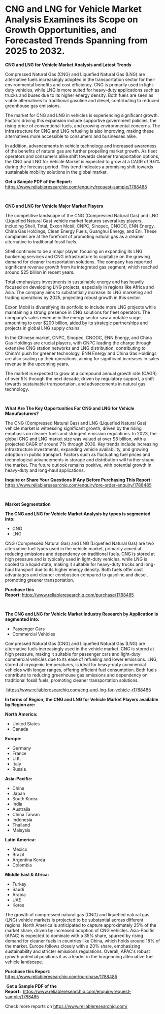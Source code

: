 <p><h1>CNG and LNG for Vehicle Market Analysis Examines its Scope on Growth Opportunities, and Forecasted Trends Spanning from 2025 to 2032.</h1></p><p><strong>CNG and LNG for Vehicle Market Analysis and Latest Trends</strong></p>
<p><p>Compressed Natural Gas (CNG) and Liquefied Natural Gas (LNG) are alternative fuels increasingly adopted in the transportation sector for their environmental benefits and cost efficiency. CNG is primarily used in light-duty vehicles, while LNG is more suited for heavy-duty applications such as trucks and buses due to its higher energy density. Both fuels are seen as viable alternatives to traditional gasoline and diesel, contributing to reduced greenhouse gas emissions.</p><p>The market for CNG and LNG in vehicles is experiencing significant growth. Factors driving this expansion include supportive government policies, the rising price of conventional fuels, and growing environmental concerns. The infrastructure for CNG and LNG refueling is also improving, making these alternatives more accessible to consumers and businesses alike.</p><p>In addition, advancements in vehicle technology and increased awareness of the benefits of natural gas are further propelling market growth. As fleet operators and consumers alike shift towards cleaner transportation options, the CNG and LNG for Vehicle Market is expected to grow at a CAGR of 9.6% during the forecast period. This trend indicates a promising shift towards sustainable mobility solutions in the global market.</p></p>
<p><strong>Get a Sample PDF of the Report:&nbsp;</strong> <a href="https://www.reliableresearchiq.com/enquiry/request-sample/1788485?utm_campaign=2927&utm_medium=2&utm_source=Github&utm_content=ia&utm_term=03042025&utm_id=cng-and-lng-for-vehicle">https://www.reliableresearchiq.com/enquiry/request-sample/1788485</a></p>
<p>&nbsp;</p>
<p><strong>CNG and LNG for Vehicle Major Market Players</strong></p>
<p><p>The competitive landscape of the CNG (Compressed Natural Gas) and LNG (Liquefied Natural Gas) vehicle market features several key players, including Shell, Total, Exxon Mobil, CNPC, Sinopec, CNOOC, ENN Energy, China Gas Holdings, Clean Energy Fuels, Guanghui Energy, and Eni. These companies are at the forefront of promoting natural gas as a cleaner alternative to traditional fossil fuels.</p><p>Shell continues to be a major player, focusing on expanding its LNG bunkering services and CNG infrastructure to capitalize on the growing demand for cleaner transportation solutions. The company has reported significant revenue growth from its integrated gas segment, which reached around $25 billion in recent years.</p><p>Total emphasizes investments in sustainable energy and has heavily focused on developing LNG projects, especially in regions like Africa and Asia. The company aims to substantially increase its LNG marketing and trading operations by 2025, projecting robust growth in this sector.</p><p>Exxon Mobil is diversifying its portfolio to include more LNG projects while maintaining a strong presence in CNG solutions for fleet operators. The company’s sales revenue in the energy sector saw a notable surge, amounting to over $200 billion, aided by its strategic partnerships and projects in global LNG supply chains.</p><p>In the Chinese market, CNPC, Sinopec, CNOOC, ENN Energy, and China Gas Holdings are crucial players, with CNPC leading the charge through extensive CNG station networks and LNG distribution, contributing to China's push for greener technology. ENN Energy and China Gas Holdings are also scaling up their operations, aiming for significant increases in sales revenue in the upcoming years.</p><p>The market is expected to grow at a compound annual growth rate (CAGR) of over 5% through the next decade, driven by regulatory support, a shift towards sustainable transportation, and advancements in natural gas technology.</p></p>
<p>&nbsp;</p>
<p><strong>What Are The Key Opportunities For CNG and LNG for Vehicle Manufacturers?</strong></p>
<p><p>The CNG (Compressed Natural Gas) and LNG (Liquefied Natural Gas) vehicle market is witnessing significant growth, driven by the rising emphasis on cleaner fuels and stringent emission regulations. In 2023, the global CNG and LNG market size was valued at over $8 billion, with a projected CAGR of around 7% through 2030. Key trends include increasing infrastructure investments, expanding vehicle availability, and growing adoption in public transport. Factors such as fluctuating fuel prices and technological advancements in storage and distribution will further shape the market. The future outlook remains positive, with potential growth in heavy-duty and long-haul applications.</p></p>
<p><strong>Inquire or Share Your Questions If Any Before Purchasing This Report:</strong> <a href="https://www.reliableresearchiq.com/enquiry/pre-order-enquiry/1788485?utm_campaign=2927&utm_medium=2&utm_source=Github&utm_content=ia&utm_term=03042025&utm_id=cng-and-lng-for-vehicle">https://www.reliableresearchiq.com/enquiry/pre-order-enquiry/1788485</a></p>
<p>&nbsp;</p>
<p><strong>Market Segmentation</strong></p>
<p><strong>The CNG and LNG for Vehicle Market Analysis by types is segmented into:</strong></p>
<p><ul><li>CNG</li><li>LNG</li></ul></p>
<p><p>CNG (Compressed Natural Gas) and LNG (Liquefied Natural Gas) are two alternative fuel types used in the vehicle market, primarily aimed at reducing emissions and dependency on traditional fuels. CNG is stored at high pressure and is typically used in light-duty vehicles, while LNG is cooled to a liquid state, making it suitable for heavy-duty trucks and long-haul transport due to its higher energy density. Both fuels offer cost advantages and cleaner combustion compared to gasoline and diesel, promoting greener transportation.</p></p>
<p><strong>Purchase this Report:&nbsp;</strong><a href="https://www.reliableresearchiq.com/purchase/1788485?utm_campaign=2927&utm_medium=2&utm_source=Github&utm_content=ia&utm_term=03042025&utm_id=cng-and-lng-for-vehicle">https://www.reliableresearchiq.com/purchase/1788485</a></p>
<p>&nbsp;</p>
<p><strong>The CNG and LNG for Vehicle Market Industry Research by Application is segmented into:</strong></p>
<p><ul><li>Passenger Cars</li><li>Commercial Vehicles</li></ul></p>
<p><p>Compressed Natural Gas (CNG) and Liquefied Natural Gas (LNG) are alternative fuels increasingly used in the vehicle market. CNG is stored at high pressure, making it suitable for passenger cars and light-duty commercial vehicles due to its ease of refueling and lower emissions. LNG, stored at cryogenic temperatures, is ideal for heavy-duty commercial vehicles with longer ranges, offering efficient fuel consumption. Both fuels contribute to reducing greenhouse gas emissions and dependency on traditional fossil fuels, promoting cleaner transportation solutions.</p></p>
<p><a href="https://www.reliableresearchiq.com/cng-and-lng-for-vehicle-r1788485?utm_campaign=2927&utm_medium=2&utm_source=Github&utm_content=ia&utm_term=03042025&utm_id=cng-and-lng-for-vehicle">&nbsp;https://www.reliableresearchiq.com/cng-and-lng-for-vehicle-r1788485</a></p>
<p><strong>In terms of Region, the CNG and LNG for Vehicle Market Players available by Region are:</strong></p>
<p>
    <p> <strong> North America: </strong>
        <ul>
            <li>United States</li>
            <li>Canada</li>
        </ul>
        </p> 
    <p> <strong> Europe: </strong>
        <ul>
            <li>Germany</li>
            <li>France</li>
            <li>U.K.</li>
            <li>Italy</li>
            <li>Russia</li>
        </ul>
        </p> 
    <p> <strong> Asia-Pacific: </strong>
        <ul>
            <li>China</li>
            <li>Japan</li>
            <li>South Korea</li>
            <li>India</li>
            <li>Australia</li>
            <li>China Taiwan</li>
            <li>Indonesia</li>
            <li>Thailand</li>
            <li>Malaysia</li>
        </ul>
        </p> 
    <p> <strong> Latin America: </strong>
        <ul>
            <li>Mexico</li>
            <li>Brazil</li>
            <li>Argentina Korea</li>
            <li>Colombia</li>
        </ul>
        </p> 
    <p> <strong> Middle East & Africa: </strong>
        <ul>
            <li>Turkey</li>
            <li>Saudi</li>
            <li>Arabia</li>
            <li>UAE</li>
            <li>Korea</li>
        </ul>
    </p>
    </p>
<p><p>The growth of compressed natural gas (CNG) and liquefied natural gas (LNG) vehicle markets is projected to be substantial across different regions. North America is anticipated to capture approximately 25% of the market share, driven by increased adoption of CNG vehicles. Asia-Pacific (APAC) is expected to dominate with a 35% share, spurred by rising demand for cleaner fuels in countries like China, which holds around 18% of the market. Europe follows closely with a 20% share, emphasizing sustainability and stricter emissions regulations. Overall, APAC's robust growth potential positions it as a leader in the burgeoning alternative fuel vehicle landscape.</p></p>
<p><strong>Purchase this Report: </strong><a href="https://www.reliableresearchiq.com/purchase/1788485?utm_campaign=2927&utm_medium=2&utm_source=Github&utm_content=ia&utm_term=03042025&utm_id=cng-and-lng-for-vehicle">https://www.reliableresearchiq.com/purchase/1788485</a></p>
<p>&nbsp;<strong>Get a Sample PDF of the Report:&nbsp;&nbsp;</strong><a href="https://www.reliableresearchiq.com/enquiry/request-sample/1788485?utm_campaign=2927&utm_medium=2&utm_source=Github&utm_content=ia&utm_term=03042025&utm_id=cng-and-lng-for-vehicle">https://www.reliableresearchiq.com/enquiry/request-sample/1788485</a></p>
<p><strong></strong></p>
<p>Check more reports on <a href="https://www.reliableresearchiq.com/?utm_campaign=2927&utm_medium=2&utm_source=Github&utm_content=ia&utm_term=03042025&utm_id=cng-and-lng-for-vehicle">https://www.reliableresearchiq.com/</a></p>